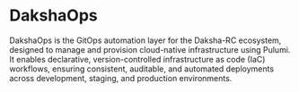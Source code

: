 # DakshaOps
DakshaOps is the GitOps automation layer for the Daksha-RC ecosystem, designed to manage and provision cloud-native infrastructure using Pulumi. It enables declarative, version-controlled infrastructure as code (IaC) workflows, ensuring consistent, auditable, and automated deployments across development, staging, and production environments.
